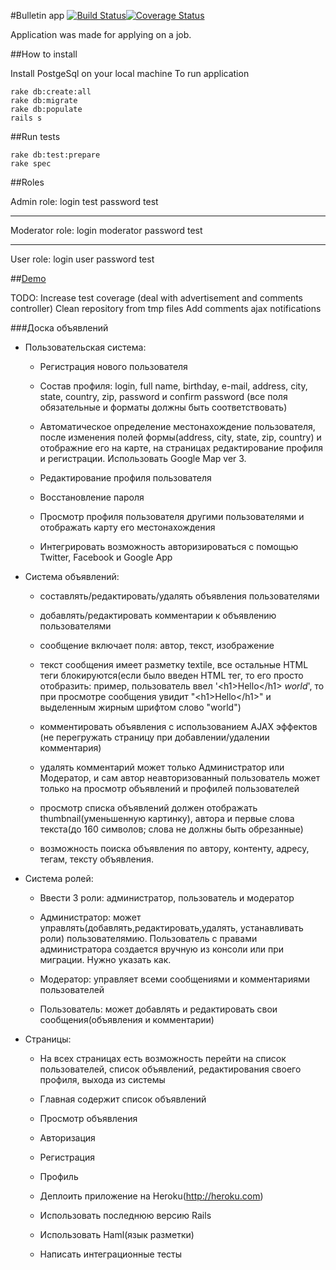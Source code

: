 #Bulletin app [![Build Status](https://travis-ci.org/finfort/Bulletin_app.png?branch=master)](https://travis-ci.org/finfort/Bulletin_app)[![Coverage Status](https://coveralls.io/repos/finfort/Bulletin_app/badge.png?branch=master)](https://coveralls.io/r/finfort/Bulletin_app)

Application was made for applying on a job.

##How to install

Install PostgeSql on your local machine
To run application

    rake db:create:all
    rake db:migrate
    rake db:populate
    rails s

##Run tests

    rake db:test:prepare
    rake spec

##Roles

Admin role:
login test
password test
***
Moderator role:
login moderator
password test
***
User role:
login user
password test

##[Demo]

TODO:
  Increase test coverage (deal with advertisement and comments controller)
  Clean repository from tmp files
  Add comments ajax notifications


###Доска объявлений
- Пользовательская система:
    *    Регистрация нового пользователя

    *    Состав профиля: login, full name, birthday, e-mail, address, city, state, country, zip, password и confirm password (все поля обязательные и форматы должны быть соответствовать)

    *    Автоматическое определение местонахождение пользователя, после изменения полей формы(address, city, state, zip, country) и отображние его на карте, на страницах редактирование профиля и регистрации. Использовать Google Map ver 3.

    *    Редактирование профиля пользователя

    *    Восстановление пароля

    *    Просмотр профиля пользователя другими пользователями и отображать карту его местонахождения

    *    Интегрировать возможность авторизироваться с помощью Twitter, Facebook и Google App

- Система объявлений:

    *    составлять/редактировать/удалять объявления пользователями

    *    добавлять/редактировать комментарии к объявлению пользователями

    *    сообщение включает поля: автор, текст, изображение

    *    текст сообщения имеет разметку textile, все остальные HTML теги блокируются(если было введен HTML тег, то его просто отобразить: пример, пользователь ввел '&lt;h1>Hello&lt;/h1> *world*', то при просмотре сообщения увидит "&lt;h1>Hello&lt;/h1>" и выделенным жирным шрифтом слово "world")

    *    комментировать объявления с использованием AJAX эффектов (не перегружать страницу при добавлении/удалении комментария)

    *    удалять комментарий может только Администратор или Модератор, и сам автор
         неавторизованный пользователь может только на просмотр объявлений и профилей пользователей

    *    просмотр списка объявлений должен отображать thumbnail(уменьшенную картинку), автора и первые слова текста(до 160 символов; слова не должны быть обрезанные)

    *    возможность поиска объявления по автору, контенту, адресу, тегам, тексту объявления.

- Система ролей:

    *    Ввести 3 роли: администратор, пользователь и модератор

    *    Администратор: может управлять(добавлять,редактировать,удалять, устанавливать роли) пользователямию. Пользователь с правами администратора создается вручную из консоли или при миграции. Нужно указать как.

    *    Модератор: управляет всеми сообщениями и комментариями пользователей

    *    Пользователь: может добавлять и редактировать свои сообщения(объявления и комментарии)

- Страницы:

    *    На всех страницах есть возможность перейти на список пользователей, список объявлений, редактирования своего профиля, выхода из системы

    *    Главная содержит список объявлений

    *    Просмотр объявления

    *    Авторизация

    *    Регистрация

    *    Профиль

    *    Деплоить приложение на Heroku(http://heroku.com)

    *    Использовать последнюю версию Rails

    *    Использовать Haml(язык разметки)

    *    Написать интеграционные тесты


  [Demo]: http://evening-anchorage-9218.herokuapp.com/
